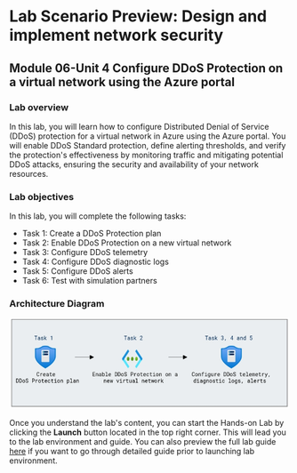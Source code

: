 # Lab Scenario Preview: Design and implement network security

## Module 06-Unit 4 Configure DDoS Protection on a virtual network using the Azure portal 

### Lab overview

In this lab, you will learn how to configure Distributed Denial of Service (DDoS) protection for a virtual network in Azure using the Azure portal. You will enable DDoS Standard protection, define alerting thresholds, and verify the protection's effectiveness by monitoring traffic and mitigating potential DDoS attacks, ensuring the security and availability of your network resources.

### Lab objectives
  
In this lab, you will complete the following tasks:

+ Task 1: Create a DDoS Protection plan
+ Task 2: Enable DDoS Protection on a new virtual network
+ Task 3: Configure DDoS telemetry
+ Task 4: Configure DDoS diagnostic logs
+ Task 5: Configure DDoS alerts
+ Task 6: Test with simulation partners
  
### Architecture Diagram

![](media/M6-U4.png) 

Once you understand the lab's content, you can start the Hands-on Lab by clicking the **Launch** button located in the top right corner. This will lead you to the lab environment and guide. You can also preview the full lab guide [here](https://experience.cloudlabs.ai/#/labguidepreview/7416be56-a02b-46be-ace9-302c88e40c7b) if you want to go through detailed guide prior to launching lab environment.












